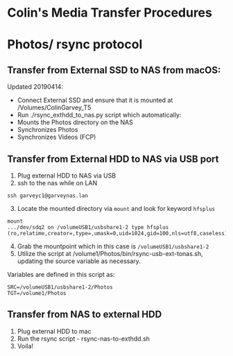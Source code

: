# Colin's Media Transfer Procedures

# Photos/ rsync protocol
## Transfer from External SSD to NAS from macOS:

Updated 20190414:

- Connect External SSD and ensure that it is mounted at /Volumes/ColinGarvey_T5
- Run ./rsync_exthdd_to_nas.py script which automatically:
 - Mounts the Photos directory on the NAS
 - Synchronizes Photos
 - Synchronizes Videos (FCP)

## Transfer from External HDD to NAS via USB port

1. Plug external HDD to NAS via USB
2.   ssh to the nas while on LAN
```
ssh garveyc1@garveynas.lan
```

3.  Locate the mounted directory via `mount` and look for keyword `hfsplus`
```
mount
.../dev/sdq2 on /volumeUSB1/usbshare1-2 type hfsplus (ro,relatime,creator=,type=,umask=0,uid=1024,gid=100,nls=utf8,caseless)
```

4. Grab the mountpoint which in this case is `/volumeUSB1/usbshare1-2`
5. Utilize the script at /volume1/Photos/bin/rsync-usb-ext-tonas.sh, updating the source variable as necessary.

Variables are defined in this script as:
```
SRC=/volumeUSB1/usbshare1-2/Photos
TGT=/volume1/Photos
```

## Transfer from NAS to external HDD
1. Plug external HDD to mac
2. Run the rsync script - rsync-nas-to-exthdd.sh
3. Voila!


